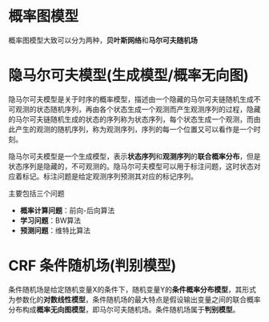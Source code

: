 #  概率图模型

概率图模型大致可以分为两种，**贝叶斯网络**和**马尔可夫随机场**



# 隐马尔可夫模型(生成模型/概率无向图)

隐马尔可夫模型是关于时序的概率模型，描述由一个隐藏的马尔可夫链随机生成不可观测的状态随机序列，再由各个状态生成一个观测而产生观测序列的过程，隐藏的马尔可夫链随机生成的状态的序列称为状态序列，每个状态生成一个观测，而由此产生的观测的随机序列，称为观测序列，序列的每一个位置又可以看作是一个时刻。

隐马尔可夫模型是一个生成模型，表示**状态序列**和**观测序列**的**联合概率分布**，但是状态序列是隐藏的，不可观测的。隐马尔可夫模型可以用于标注问题，这时状态对应着标记。标注问题是给定观测序列预测其对应的标记序列。

主要包括三个问题

- **概率计算问题**：前向-后向算法
- **学习问题**：BW算法
- **预测问题**：维特比算法

# CRF 条件随机场(判别模型)

条件随机场是给定随机变量X的条件下，随机变量Y的**条件概率分布模型**，其形式为参数化的**对数线性模型**，条件随机场的最大特点是假设输出变量之间的联合概率分布构成**概率无向图模型**，即马尔可夫随机场。条件随机场属于**判别模型**。
